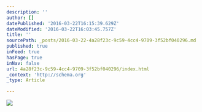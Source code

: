 ```yaml
---
description: ''
author: []
datePublished: '2016-03-22T16:15:39.629Z'
dateModified: '2016-03-22T16:03:45.757Z'
title: ''
sourcePath: _posts/2016-03-22-4a28f23c-9c59-4cc4-9709-3f52bf040296.md
published: true
inFeed: true
hasPage: true
inNav: false
url: 4a28f23c-9c59-4cc4-9709-3f52bf040296/index.html
_context: 'http://schema.org'
_type: Article

---
```

![](https://the-grid-user-content.s3-us-west-2.amazonaws.com/fdd42a40-2c60-45e7-9343-db5838a55a6a.png)